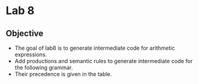 # Lab 8
## Objective
* The goal of lab8 is to generate intermediate code for arithmetic expressions.
* Add productions and semantic rules to generate intermediate code for the following grammar.
* Their precedence is given in the table. 
